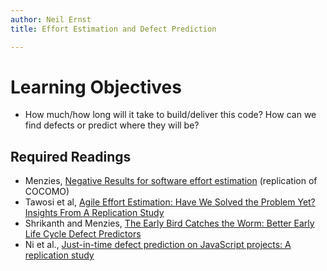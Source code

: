 ```yaml
---
author: Neil Ernst
title: Effort Estimation and Defect Prediction

---
```


# Learning Objectives 

* How much/how long will it take to build/deliver this code? How can we find defects or predict where they will be? 

## Required Readings

* Menzies, [Negative Results for software effort estimation](https://link.springer.com/content/pdf/10.1007/s10664-016-9472-2.pdf) (replication of COCOMO)
* Tawosi et al, [Agile Effort Estimation: Have We Solved the Problem Yet? Insights From A Replication Study](https://arxiv.org/abs/2201.05401)
* Shrikanth and Menzies, [The Early Bird Catches the Worm: Better Early Life Cycle Defect Predictors](https://arxiv.org/pdf/2105.11082v1)
* Ni et al., [Just-in-time defect prediction on JavaScript projects: A replication study](https://ink.library.smu.edu.sg/sis_research/7663/)